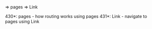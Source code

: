 => pages
=> Link

430*: pages
    - how routing works using pages
431*: Link
    - navigate to pages using Link